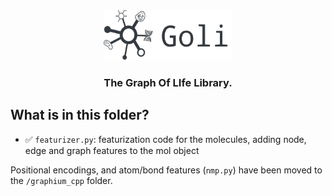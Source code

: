 <div align="center">
    <img src="../../docs/images/logo-title.png" height="80px">
    <h3>The Graph Of LIfe Library.</h3>
</div>


## What is in this folder? 

- ✅ `featurizer.py`: featurization code for the molecules, adding node, edge and graph features to the mol object

Positional encodings, and atom/bond features (`nmp.py`) have been moved to the `/graphium_cpp` folder.